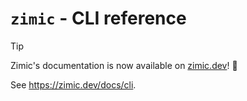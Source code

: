 # `zimic` - CLI reference

> [!TIP]
>
> Zimic's documentation is now available on [zimic.dev](https://zimic.dev)! :tada:

See https://zimic.dev/docs/cli.
